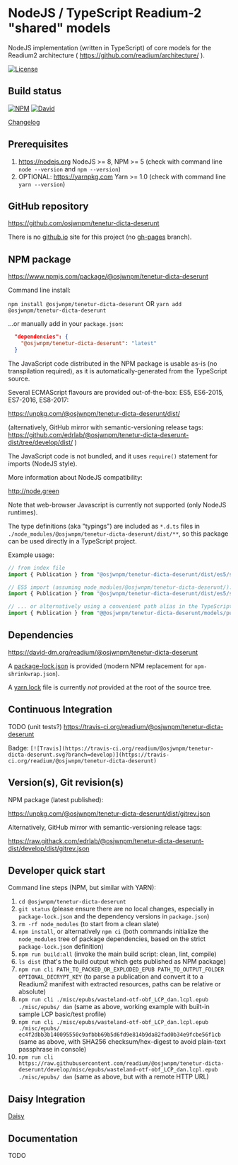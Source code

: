 # NodeJS / TypeScript Readium-2 "shared" models

NodeJS implementation (written in TypeScript) of core models for the Readium2 architecture ( https://github.com/readium/architecture/ ).

[![License](https://img.shields.io/badge/License-BSD%203--Clause-blue.svg)](/LICENSE)

## Build status

[![NPM](https://img.shields.io/npm/v/@osjwnpm/tenetur-dicta-deserunt.svg)](https://www.npmjs.com/package/@osjwnpm/tenetur-dicta-deserunt) [![David](https://david-dm.org/readium/@osjwnpm/tenetur-dicta-deserunt/status.svg)](https://david-dm.org/readium/@osjwnpm/tenetur-dicta-deserunt)

[Changelog](/CHANGELOG.md)

## Prerequisites

1) https://nodejs.org NodeJS >= 8, NPM >= 5 (check with command line `node --version` and `npm --version`)
2) OPTIONAL: https://yarnpkg.com Yarn >= 1.0 (check with command line `yarn --version`)

## GitHub repository

https://github.com/osjwnpm/tenetur-dicta-deserunt

There is no [github.io](https://readium.github.io/@osjwnpm/tenetur-dicta-deserunt) site for this project (no [gh-pages](https://github.com/osjwnpm/tenetur-dicta-deserunt/tree/gh-pages) branch).

## NPM package

https://www.npmjs.com/package/@osjwnpm/tenetur-dicta-deserunt

Command line install:

`npm install @osjwnpm/tenetur-dicta-deserunt`
OR
`yarn add @osjwnpm/tenetur-dicta-deserunt`

...or manually add in your `package.json`:
```json
  "dependencies": {
    "@osjwnpm/tenetur-dicta-deserunt": "latest"
  }
```

The JavaScript code distributed in the NPM package is usable as-is (no transpilation required), as it is automatically-generated from the TypeScript source.

Several ECMAScript flavours are provided out-of-the-box: ES5, ES6-2015, ES7-2016, ES8-2017:

https://unpkg.com/@osjwnpm/tenetur-dicta-deserunt/dist/

(alternatively, GitHub mirror with semantic-versioning release tags: https://github.com/edrlab/@osjwnpm/tenetur-dicta-deserunt-dist/tree/develop/dist/ )

The JavaScript code is not bundled, and it uses `require()` statement for imports (NodeJS style).

More information about NodeJS compatibility:

http://node.green

Note that web-browser Javascript is currently not supported (only NodeJS runtimes).

The type definitions (aka "typings") are included as `*.d.ts` files in `./node_modules/@osjwnpm/tenetur-dicta-deserunt/dist/**`, so this package can be used directly in a TypeScript project.

Example usage:

```javascript
// from index file
import { Publication } from "@osjwnpm/tenetur-dicta-deserunt/dist/es5/src";

// ES5 import (assuming node_modules/@osjwnpm/tenetur-dicta-deserunt/):
import { Publication } from "@osjwnpm/tenetur-dicta-deserunt/dist/es5/src/models/publication";

// ... or alternatively using a convenient path alias in the TypeScript config (+ WebPack etc.):
import { Publication } from "@@osjwnpm/tenetur-dicta-deserunt/models/publication";
```

## Dependencies

https://david-dm.org/readium/@osjwnpm/tenetur-dicta-deserunt

A [package-lock.json](https://github.com/osjwnpm/tenetur-dicta-deserunt/blob/develop/package-lock.json) is provided (modern NPM replacement for `npm-shrinkwrap.json`).

A [yarn.lock](https://github.com/osjwnpm/tenetur-dicta-deserunt/blob/develop/yarn.lock) file is currently *not* provided at the root of the source tree.

## Continuous Integration

TODO (unit tests?)
https://travis-ci.org/readium/@osjwnpm/tenetur-dicta-deserunt

Badge: `[![Travis](https://travis-ci.org/readium/@osjwnpm/tenetur-dicta-deserunt.svg?branch=develop)](https://travis-ci.org/readium/@osjwnpm/tenetur-dicta-deserunt)`

## Version(s), Git revision(s)

NPM package (latest published):

https://unpkg.com/@osjwnpm/tenetur-dicta-deserunt/dist/gitrev.json

Alternatively, GitHub mirror with semantic-versioning release tags:

https://raw.githack.com/edrlab/@osjwnpm/tenetur-dicta-deserunt-dist/develop/dist/gitrev.json

## Developer quick start

Command line steps (NPM, but similar with YARN):

1) `cd @osjwnpm/tenetur-dicta-deserunt`
2) `git status` (please ensure there are no local changes, especially in `package-lock.json` and the dependency versions in `package.json`)
3) `rm -rf node_modules` (to start from a clean slate)
4) `npm install`, or alternatively `npm ci` (both commands initialize the `node_modules` tree of package dependencies, based on the strict `package-lock.json` definition)
5) `npm run build:all` (invoke the main build script: clean, lint, compile)
6) `ls dist` (that's the build output which gets published as NPM package)
7) `npm run cli PATH_TO_PACKED_OR_EXPLODED_EPUB PATH_TO_OUTPUT_FOLDER OPTIONAL_DECRYPT_KEY` (to parse a publication and convert it to a Readium2 manifest with extracted resources, paths can be relative or absolute)
8) `npm run cli ./misc/epubs/wasteland-otf-obf_LCP_dan.lcpl.epub ./misc/epubs/ dan` (same as above, working example with built-in sample LCP basic/test profile)
9) `npm run cli ./misc/epubs/wasteland-otf-obf_LCP_dan.lcpl.epub ./misc/epubs/ ec4f2dbb3b140095550c9afbbb69b5d6fd9e814b9da82fad0b34e9fcbe56f1cb` (same as above, with SHA256 checksum/hex-digest to avoid plain-text passphrase in console)
10) `npm run cli https://raw.githubusercontent.com/readium/@osjwnpm/tenetur-dicta-deserunt/develop/misc/epubs/wasteland-otf-obf_LCP_dan.lcpl.epub ./misc/epubs/ dan` (same as above, but with a remote HTTP URL)

## Daisy Integration
[Daisy](/daisy.md)

## Documentation

TODO
